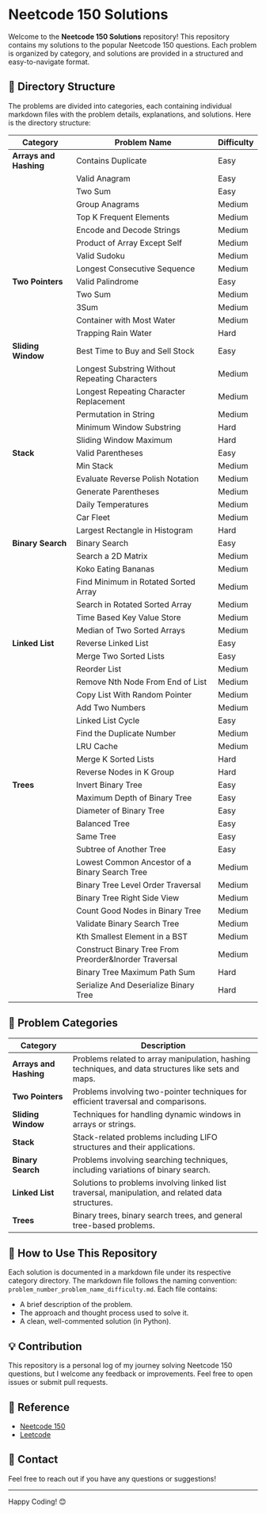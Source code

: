 # Neetcode 150 Solutions

Welcome to the **Neetcode 150 Solutions** repository! This repository contains my solutions to the popular Neetcode 150 questions. Each problem is organized by category, and solutions are provided in a structured and easy-to-navigate format.

## 📂 Directory Structure

The problems are divided into categories, each containing individual markdown files with the problem details, explanations, and solutions. Here is the directory structure:

| Category           | Problem Name                                         | Difficulty  |
|--------------------|------------------------------------------------------|-------------|
| **Arrays and Hashing** | Contains Duplicate                                  | Easy        |
|                    | Valid Anagram                                         | Easy        |
|                    | Two Sum                                               | Easy        |
|                    | Group Anagrams                                        | Medium      |
|                    | Top K Frequent Elements                               | Medium      |
|                    | Encode and Decode Strings                             | Medium      |
|                    | Product of Array Except Self                          | Medium      |
|                    | Valid Sudoku                                          | Medium      |
|                    | Longest Consecutive Sequence                          | Medium      |
| **Two Pointers**   | Valid Palindrome                                      | Easy        |
|                    | Two Sum                                               | Medium      |
|                    | 3Sum                                                  | Medium      |
|                    | Container with Most Water                             | Medium      |
|                    | Trapping Rain Water                                   | Hard        |
| **Sliding Window** | Best Time to Buy and Sell Stock                       | Easy        |
|                    | Longest Substring Without Repeating Characters        | Medium      |
|                    | Longest Repeating Character Replacement               | Medium      |
|                    | Permutation in String                                 | Medium      |
|                    | Minimum Window Substring                              | Hard        |
|                    | Sliding Window Maximum                                | Hard        |
| **Stack**          | Valid Parentheses                                     | Easy        |
|                    | Min Stack                                             | Medium      |
|                    | Evaluate Reverse Polish Notation                      | Medium      |
|                    | Generate Parentheses                                  | Medium      |
|                    | Daily Temperatures                                    | Medium      |
|                    | Car Fleet                                             | Medium      |
|                    | Largest Rectangle in Histogram                        | Hard        |
| **Binary Search**  | Binary Search                                         | Easy        |
|                    | Search a 2D Matrix                                    | Medium      |
|                    | Koko Eating Bananas                                   | Medium      |
|                    | Find Minimum in Rotated Sorted Array                  | Medium      |
|                    | Search in Rotated Sorted Array                        | Medium      |
|                    | Time Based Key Value Store                            | Medium      |
|                    | Median of Two Sorted Arrays                           | Medium      |
| **Linked List**    | Reverse Linked List                                   | Easy        |
|                    | Merge Two Sorted Lists                                | Easy        |
|                    | Reorder List                                          | Medium      |
|                    | Remove Nth Node From End of List                      | Medium      |
|                    | Copy List With Random Pointer                         | Medium      |
|                    | Add Two Numbers                                       | Medium      |
|                    | Linked List Cycle                                     | Easy        |
|                    | Find the Duplicate Number                             | Medium      |
|                    | LRU Cache                                             | Medium      |
|                    | Merge K Sorted Lists                                  | Hard        |
|                    | Reverse Nodes in K Group                              | Hard        |
| **Trees**          | Invert Binary Tree                                    | Easy        |
|                    | Maximum Depth of Binary Tree                          | Easy        |
|                    | Diameter of Binary Tree                               | Easy        |
|                    | Balanced Tree                                         | Easy        |
|                    | Same Tree                                             | Easy        |
|                    | Subtree of Another Tree                               | Easy        |
|                    | Lowest Common Ancestor of a Binary Search Tree        | Medium      |
|                    | Binary Tree Level Order Traversal                     | Medium      |
|                    | Binary Tree Right Side View                           | Medium      |
|                    | Count Good Nodes in Binary Tree                       | Medium      |
|                    | Validate Binary Search Tree                           | Medium      |
|                    | Kth Smallest Element in a BST                         | Medium      |
|                    | Construct Binary Tree From Preorder&Inorder Traversal | Medium      |
|                    | Binary Tree Maximum Path Sum                          | Hard        |
|                    | Serialize And Deserialize Binary Tree                 | Hard        |



## 📝 Problem Categories

| Category           | Description                                           |
|--------------------|-------------------------------------------------------|
| **Arrays and Hashing** | Problems related to array manipulation, hashing techniques, and data structures like sets and maps. |
| **Two Pointers**   | Problems involving two-pointer techniques for efficient traversal and comparisons. |
| **Sliding Window** | Techniques for handling dynamic windows in arrays or strings. |
| **Stack**          | Stack-related problems including LIFO structures and their applications. |
| **Binary Search**  | Problems involving searching techniques, including variations of binary search. |
| **Linked List**    | Solutions to problems involving linked list traversal, manipulation, and related data structures. |
| **Trees**          | Binary trees, binary search trees, and general tree-based problems. |

## 🚀 How to Use This Repository

Each solution is documented in a markdown file under its respective category directory. The markdown file follows the naming convention: `problem_number_problem_name_difficulty.md`. Each file contains:
- A brief description of the problem.
- The approach and thought process used to solve it.
- A clean, well-commented solution (in Python).

## 💡 Contribution

This repository is a personal log of my journey solving Neetcode 150 questions, but I welcome any feedback or improvements. Feel free to open issues or submit pull requests.

## 🔗 Reference

- [Neetcode 150](https://neetcode.io/)
- [Leetcode](https://leetcode.com/)

## 📧 Contact

Feel free to reach out if you have any questions or suggestions!

---

Happy Coding! 😊
